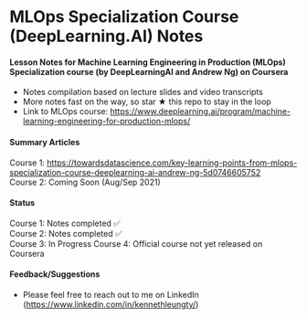 # MLOps Specialization Course (DeepLearning.AI) Notes

#### Lesson Notes for Machine Learning Engineering in Production (MLOps) Specialization course (by DeepLearningAI and Andrew Ng) on Coursera

- Notes compilation based on lecture slides and video transcripts
- More notes fast on the way, so star ★ this repo to stay in the loop
- Link to MLOps course: https://www.deeplearning.ai/program/machine-learning-engineering-for-production-mlops/

#### Summary Articles
Course 1: https://towardsdatascience.com/key-learning-points-from-mlops-specialization-course-deeplearning-ai-andrew-ng-5d0746605752    
Course 2: Coming Soon (Aug/Sep 2021)

#### Status
Course 1: Notes completed ✅   
Course 2: Notes completed ✅  
Course 3: In Progress
Course 4: Official course not yet released on Coursera

#### Feedback/Suggestions
- Please feel free to reach out to me on LinkedIn (https://www.linkedin.com/in/kennethleungty/)  

